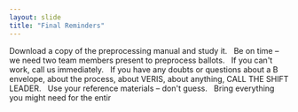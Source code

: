 ```yaml
---
layout: slide
title: "Final Reminders"
---
```


Download a copy of the preprocessing manual and study it.
 
Be on time – we need two team members present to preprocess ballots.
 
If you can't work, call us immediately.
 
If you have any doubts or questions about a B envelope, about the process, about VERIS, about anything, CALL THE SHIFT LEADER. 
 
Use your reference materials – don't guess.
 
Bring everything you might need for the entir